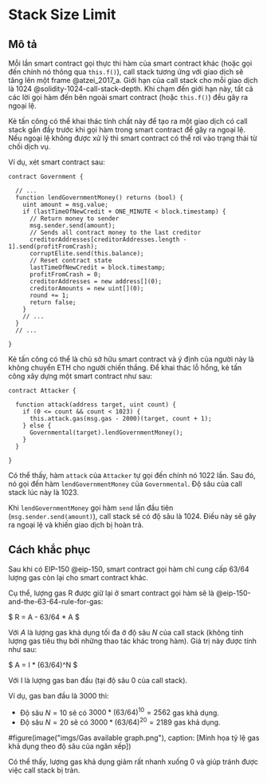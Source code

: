 # Stack Size Limit

## Mô tả

Mỗi lần smart contract gọi thực thi hàm của  smart contract khác (hoặc gọi đến chính nó thông qua `this.f()`), call stack tương ứng với giao dịch sẽ tăng lên một frame @atzei_2017_a. Giới hạn của call stack cho mỗi giao dịch là 1024 @solidity-1024-call-stack-depth. Khi chạm đến giới hạn này, tất cả các lời gọi hàm đến bên ngoài smart contract (hoặc `this.f()`) đều gây ra ngoại lệ.

Kẻ tấn công có thể khai thác tính chất này để tạo ra một giao dịch có call stack gần đầy trước khi gọi hàm trong smart contract để gây ra ngoại lệ. Nếu ngoại lệ không được xử lý thì smart contract có thể rơi vào trạng thái từ chối dịch vụ.

Ví dụ, xét smart contract sau:

```sol
contract Government {

  // ...
  function lendGovernmentMoney() returns (bool) {
    uint amount = msg.value;
    if (lastTimeOfNewCredit + ONE_MINUTE < block.timestamp) {
      // Return money to sender
      msg.sender.send(amount);
      // Sends all contract money to the last creditor
      creditorAddresses[creditorAddresses.length - 1].send(profitFromCrash);
      corruptElite.send(this.balance);
      // Reset contract state
      lastTimeOfNewCredit = block.timestamp;
      profitFromCrash = 0;
      creditorAddresses = new address[](0);
      creditorAmounts = new uint[](0);
      round += 1;
      return false;
    }
    // ...
  }
  // ...
  
}
```

Kẻ tấn công có thể là chủ sở hữu smart contract và ý định của người này là không chuyển ETH cho người chiến thắng. Để khai thác lỗ hổng, kẻ tấn công xây dựng một smart contract như sau:

```sol
contract Attacker {
  
  function attack(address target, uint count) {
    if (0 <= count && count < 1023) {
      this.attack.gas(msg.gas - 2000)(target, count + 1);
    } else {
      Governmental(target).lendGovernmentMoney();
    }
  }
  
}
```

Có thể thấy, hàm `attack` của `Attacker` tự gọi đến chính nó 1022 lần. Sau đó, nó gọi đến hàm `lendGovernmentMoney` của `Governmental`. Độ sâu của call stack lúc này là 1023.

Khi `lendGovernmentMoney` gọi hàm `send` lần đầu tiên (`msg.sender.send(amount)`), call stack sẽ có độ sâu là 1024. Điều này sẽ gây ra ngoại lệ và khiến giao dịch bị hoàn trả.

## Cách khắc phục

Sau khi có EIP-150 @eip-150, smart contract gọi hàm chỉ cung cấp 63/64 lượng gas còn lại cho smart contract khác. 

Cụ thể, lượng gas R được giữ lại ở smart contract gọi hàm sẽ là @eip-150-and-the-63-64-rule-for-gas:

$
R = A - 63/64 * A
$

Với $A$ là lượng gas khả dụng tối đa ở độ sâu $N$ của call stack (không tính lượng gas tiêu thụ bởi những thao tác khác trong hàm). Giá trị này được tính như sau:

$
A = I * (63/64)^N
$

Với I là lượng gas ban đầu (tại độ sâu 0 của call stack).

Ví dụ, gas ban đầu là 3000 thì:
- Độ sâu $N = 10$ sẽ có $3000 * (63/64)^{10} = 2562$ gas khả dụng.
- Độ sâu $N = 20$ sẽ có $3000 * (63/64)^{20} = 2189$ gas khả dụng.



#figure(image("imgs/Gas available graph.png"), caption: [Minh họa tỷ lệ gas khả dụng theo độ sâu của ngăn xếp])

Có thể thấy, lượng gas khả dụng giảm rất nhanh xuống 0 và giúp tránh được việc call stack bị tràn.
